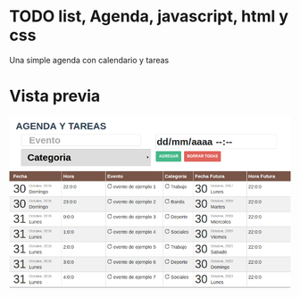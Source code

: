 # TODO list, Agenda, javascript, html y css

Una simple agenda con calendario y tareas


# Vista previa
 ![Vista previa](https://raw.githubusercontent.com/hernanofx/todo2/master/public/imagenes/Preview.png)
